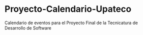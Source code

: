 # Proyecto-Calendario-Upateco
 Calendario de eventos para el Proyecto Final de la Tecnicatura de Desarrollo de Software
